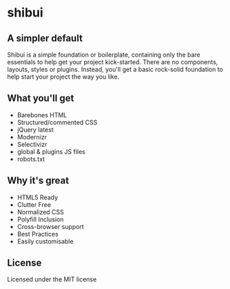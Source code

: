 shibui
======

A simpler default
-----------------

Shibui is a simple foundation or boilerplate, containing only the bare essentials to help get your project kick-started. There are no components, layouts, styles or plugins. Instead, you'll get a basic rock-solid foundation to help start your project the way you like.

What you'll get
---------------

* Barebones HTML
* Structured/commented CSS
* jQuery latest
* Modernizr
* Selectivizr
* global & plugins JS files
* robots.txt

Why it's great
--------------

* HTML5 Ready
* Clutter Free
* Normalized CSS
* Polyfill Inclusion
* Cross-browser support
* Best Practices
* Easily customisable

License
-------
Licensed under the MIT license
